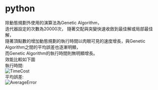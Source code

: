 # python
除動態規劃外使用的演算法為Genetic Algorithm，\
迭代器設定的次數為20000次，
隨著交配與突變快速收斂到最佳解或局部最佳解，\
隨著頂點數的增加動態規劃的執行時間以肉眼可見的速度增長，與Genetic Algorithm之間的平均誤差也逐漸明顯，\
而Genetic Algorithm的執行時間則無明顯增長。\
效能比較如下圖\
執行時間:\
![TimeCost](https://user-images.githubusercontent.com/58764285/118395053-e3db5680-b67a-11eb-88f1-390fb2e2c4d6.png)\
平均誤差:\
![AverageError](https://user-images.githubusercontent.com/58764285/118395040-d625d100-b67a-11eb-8512-22c61874f779.png)
